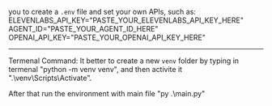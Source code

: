 you to create a `.env` file and set your own APIs, such as:
ELEVENLABS_API_KEY="PASTE_YOUR_ELEVENLABS_API_KEY_HERE"
AGENT_ID="PASTE_YOUR_AGENT_ID_HERE"
OPENAI_API_KEY="PASTE_YOUR_OPENAI_API_KEY_HERE"

---

Termenal Command:
It better to create a new `venv` folder by typing in termenal "python -m venv venv", and then activite it
".\venv\Scripts\Activate".

After that run the environment with main file "py .\main.py"
